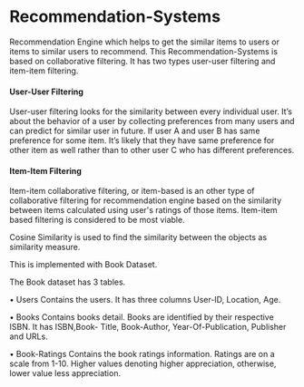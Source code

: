 # Recommendation-Systems

Recommendation Engine which helps to get the similar items to users or items to similar users to recommend.
This Recommendation-Systems is based on collaborative filtering. It has two types user-user filtering and item-item filtering.

#### User-User Filtering

User-user filtering looks for the similarity between every individual user. It’s about the behavior of a user by collecting preferences from many users and can predict for similar user in future. If user A and user B has same preference for some item. It’s likely that they have same preference for other item as well rather than to other user C who has different preferences.

#### Item-Item Filtering

Item-item collaborative filtering, or item-based is an other type of collaborative filtering for recommendation engine based on the similarity between items calculated using user's ratings of those items. Item-item based filtering is considered to be most viable.

Cosine Similarity is used to find the similarity between the objects as similarity measure.

This is implemented with Book Dataset.

The Book dataset has 3 tables.

• Users
Contains the users. It has three columns User-ID, Location, Age.

• Books 
Contains books detail. Books are identified by their respective ISBN. It has ISBN,Book- Title, Book-Author, Year-Of-Publication, Publisher and URLs.

• Book-Ratings
Contains the book ratings information. Ratings are on a scale from 1-10. Higher values
denoting higher appreciation, otherwise, lower value less appreciation.


 
 
  
